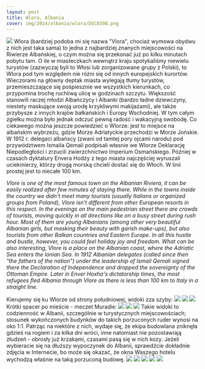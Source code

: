 ```yaml
---
layout: post
title: Wlora, Albania
cover: img/2014/albania/wlora/DSC0398.png
---
```

<img src="/img/2014/albania/wlora/DSC0398.png">
Wlora (bardziej podoba mi się nazwa "Vlora", chociaż wymowa obydwu z nich jest taka sama) to jedna z najbardziej znanych miejscowości na Riwierze Albańskiej, o czym można się przekonać już po kilku minutach pobytu tam. O ile w miasteczkach wewnątrz kraju spotykaliśmy niewielu turystów (zazwyczaj byli to Włosi lub zorganizowane grupy z Polski), to Wlora pod tym względem nie różni się od innych europejskich kurortów. Wieczorami na główny deptak miasta wylegają tłumy turystów, przemieszczające się pośpiesznie we wszystkich kierunkach, co przypomina trochę ruchliwą ulicę w godzinach szczytu. Większość stanowili raczej młodzi Albańczycy i Albanki (bardzo ładne dziewczyny, niestety maskujące swoją urodę krzykliwymi makijażami), ale także przybysze z innych krajów bałkańskich i Europy Wschodniej. W tym całym zgiełku można było jednak odczuć pewną radość i wakacyjną swobodę.
Co ciekawego można jeszcze powiedzieć o Wlorze: jest to miejsce na albańskim wybrzeżu, gdzie Morze Adriatyckie przechodzi w Morze Jońskie. W 1912 r. delegaci albańscy (zwani od tamtej pory ojcami narodu) pod przywództwem Ismaila Qemali podpisali własnie we Wlorze Deklarację Niepodległości i zrzucili zwierzchnictwo Imperium Osmańskiego. Później w czasach dyktatury Envera Hodży z tego miasta najczęściej wyruszali uciekinierzy, którzy drogą morską chcieli dostać się do Włoch. W linii prostej jest to niecałe 100 km.

<i>Vlore is one of the most famous town on the Albanian Riviera, it can be easily realized after few minutes of staying there. While in the towns inside the country we didn't meet many tourists (usually Italians or organized groups from Poland), Vlore isn't different from other European resorts in this respect. In the evenings on the main pedestrian street there are crowds of tourists, moving quickly in all directions like on a busy street during rush hour. Most of them are young Albanians (among other very beautiful Albanian girls, but masking their beauty with garish make-ups), but also tourists from other Balkan countries and Eastern Europe. In all this hustle and bustle, however, you could feel holiday joy and freedom.
What can be also interesting, Vlore is a place on the Albanian coast, where the Adriatic Sea enters the Ionian Sea. In 1912 Albanian delegates (called since then "the fathers of the nation") under the leadership of Ismail Qemali signed there the Declaration of Independence and dropped the sovereignty of the Ottoman Empire. Later in Enver Hoxha's dictatorship times, the most refugees fled Albania through Vlore as there is less than 100 km to Italy in a straight line.</i>

Kierujemy się ku Wlorze od strony południowej, widoki zza szyby:
<img src="/img/2014/albania/wlora/DSC0380.png">
<img src="/img/2014/albania/wlora/DSC0383.png">
<img src="/img/2014/albania/wlora/DSC0399.png">
Krótki spacer po mieście - meczet Muradie:
<img src="/img/2014/albania/wlora/DSC0410.png">
<img src="/img/2014/albania/wlora/DSC01000.png">
<img src="/img/2014/albania/wlora/DSC0412.png">
Takie widoki to codzienność w Albanii, szczególnie w turystycznych miejscowościach; stosunek wykończonych budynków do takich porzuconych ruder wynosi na oko 1:1. Patrząc na niektóre z nich, wydaje się, że ekipa budowlana zniknęła gdzieś na rogiem i za kilka dni wróci, inne natomiast nie pozostawiają złudzeń - obrosły już krzakami, czasami pasą się w nich kozy. Jeżeli wybieracie się na dłuższy wypoczynek do Albanii, sprawdźcie dokładnie zdjęcia w Internecie, bo może się okazać, że okna Waszego hotelu wychodzą właśnie na taką porzuconą budowę.
<img src="/img/2014/albania/wlora/DSC0414.png">
<img src="/img/2014/albania/wlora/DSC0423.png">
<img src="/img/2014/albania/wlora/DSC0429.png">
<img src="/img/2014/albania/wlora/DSC0432.png">
<img src="/img/2014/albania/wlora/DSC0434.png">

<div class="fb-comments" data-href="http://emilkape.github.io/wlora-2014" data-numposts="5" data-width="100%"></div>
